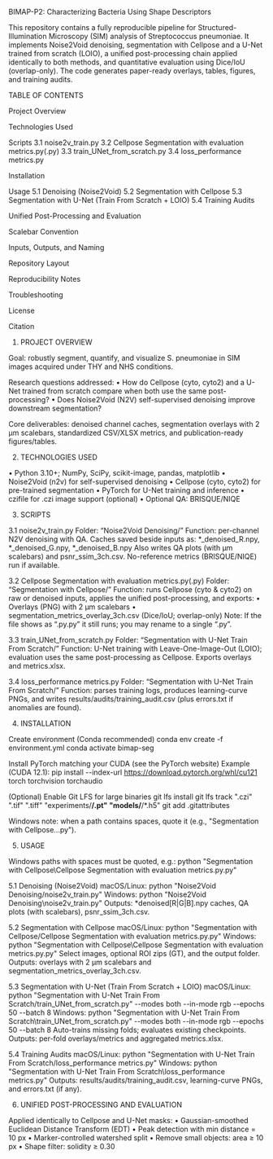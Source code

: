 BIMAP-P2: Characterizing Bacteria Using Shape Descriptors

This repository contains a fully reproducible pipeline for Structured-Illumination Microscopy (SIM) analysis of Streptococcus pneumoniae. It implements Noise2Void denoising, segmentation with Cellpose and a U-Net trained from scratch (LOIO), a unified post-processing chain applied identically to both methods, and quantitative evaluation using Dice/IoU (overlap-only). The code generates paper-ready overlays, tables, figures, and training audits.

TABLE OF CONTENTS

Project Overview

Technologies Used

Scripts
3.1 noise2v_train.py
3.2 Cellpose Segmentation with evaluation metrics.py(.py)
3.3 train_UNet_from_scratch.py
3.4 loss_performance metrics.py

Installation

Usage
5.1 Denoising (Noise2Void)
5.2 Segmentation with Cellpose
5.3 Segmentation with U-Net (Train From Scratch + LOIO)
5.4 Training Audits

Unified Post-Processing and Evaluation

Scalebar Convention

Inputs, Outputs, and Naming

Repository Layout

Reproducibility Notes

Troubleshooting

License

Citation

1) PROJECT OVERVIEW

Goal: robustly segment, quantify, and visualize S. pneumoniae in SIM images acquired under THY and NHS conditions.

Research questions addressed:
• How do Cellpose (cyto, cyto2) and a U-Net trained from scratch compare when both use the same post-processing?
• Does Noise2Void (N2V) self-supervised denoising improve downstream segmentation?

Core deliverables: denoised channel caches, segmentation overlays with 2 µm scalebars, standardized CSV/XLSX metrics, and publication-ready figures/tables.

2) TECHNOLOGIES USED

• Python 3.10+; NumPy, SciPy, scikit-image, pandas, matplotlib
• Noise2Void (n2v) for self-supervised denoising
• Cellpose (cyto, cyto2) for pre-trained segmentation
• PyTorch for U-Net training and inference
• czifile for .czi image support (optional)
• Optional QA: BRISQUE/NIQE

3) SCRIPTS

3.1 noise2v_train.py
Folder: “Noise2Void Denoising/”
Function: per-channel N2V denoising with QA. Caches saved beside inputs as:
*_denoised_R.npy, *_denoised_G.npy, *_denoised_B.npy
Also writes QA plots (with µm scalebars) and psnr_ssim_3ch.csv. No-reference metrics (BRISQUE/NIQE) run if available.

3.2 Cellpose Segmentation with evaluation metrics.py(.py)
Folder: “Segmentation with Cellpose/”
Function: runs Cellpose (cyto & cyto2) on raw or denoised inputs, applies the unified post-processing, and exports:
• Overlays (PNG) with 2 µm scalebars
• segmentation_metrics_overlay_3ch.csv (Dice/IoU; overlap-only)
Note: If the file shows as “.py.py” it still runs; you may rename to a single “.py”.

3.3 train_UNet_from_scratch.py
Folder: “Segmentation with U-Net Train From Scratch/”
Function: U-Net training with Leave-One-Image-Out (LOIO); evaluation uses the same post-processing as Cellpose. Exports overlays and metrics.xlsx.

3.4 loss_performance metrics.py
Folder: “Segmentation with U-Net Train From Scratch/”
Function: parses training logs, produces learning-curve PNGs, and writes results/audits/training_audit.csv (plus errors.txt if anomalies are found).

4) INSTALLATION

Create environment (Conda recommended)
conda env create -f environment.yml
conda activate bimap-seg

Install PyTorch matching your CUDA (see the PyTorch website)
Example (CUDA 12.1):
pip install --index-url https://download.pytorch.org/whl/cu121
 torch torchvision torchaudio

(Optional) Enable Git LFS for large binaries
git lfs install
git lfs track ".czi" ".tif" ".tiff" "experiments/**/.pt" "models/**/*.h5"
git add .gitattributes

Windows note: when a path contains spaces, quote it (e.g., "Segmentation with Cellpose\...py").

5) USAGE

Windows paths with spaces must be quoted, e.g.:
python "Segmentation with Cellpose\Cellpose Segmentation with evaluation metrics.py.py"

5.1 Denoising (Noise2Void)
macOS/Linux:
python "Noise2Void Denoising/noise2v_train.py"
Windows:
python "Noise2Void Denoising\noise2v_train.py"
Outputs: *denoised[R|G|B].npy caches, QA plots (with scalebars), psnr_ssim_3ch.csv.

5.2 Segmentation with Cellpose
macOS/Linux:
python "Segmentation with Cellpose/Cellpose Segmentation with evaluation metrics.py.py"
Windows:
python "Segmentation with Cellpose\Cellpose Segmentation with evaluation metrics.py.py"
Select images, optional ROI zips (GT), and the output folder.
Outputs: overlays with 2 µm scalebars and segmentation_metrics_overlay_3ch.csv.

5.3 Segmentation with U-Net (Train From Scratch + LOIO)
macOS/Linux:
python "Segmentation with U-Net Train From Scratch/train_UNet_from_scratch.py" --modes both --in-mode rgb --epochs 50 --batch 8
Windows:
python "Segmentation with U-Net Train From Scratch\train_UNet_from_scratch.py" --modes both --in-mode rgb --epochs 50 --batch 8
Auto-trains missing folds; evaluates existing checkpoints.
Outputs: per-fold overlays/metrics and aggregated metrics.xlsx.

5.4 Training Audits
macOS/Linux:
python "Segmentation with U-Net Train From Scratch/loss_performance metrics.py"
Windows:
python "Segmentation with U-Net Train From Scratch\loss_performance metrics.py"
Outputs: results/audits/training_audit.csv, learning-curve PNGs, and errors.txt (if any).

6) UNIFIED POST-PROCESSING AND EVALUATION

Applied identically to Cellpose and U-Net masks:
• Gaussian-smoothed Euclidean Distance Transform (EDT)
• Peak detection with min distance = 10 px
• Marker-controlled watershed split
• Remove small objects: area ≥ 10 px
• Shape filter: solidity ≥ 0.30
